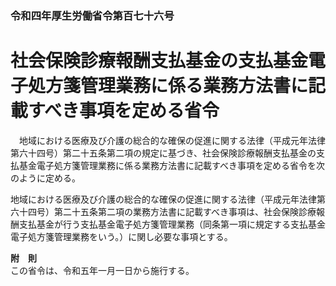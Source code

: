 ### 令和四年厚生労働省令第百七十六号  
# 社会保険診療報酬支払基金の支払基金電子処方箋管理業務に係る業務方法書に記載すべき事項を定める省令  
　地域における医療及び介護の総合的な確保の促進に関する法律（平成元年法律第六十四号）第二十五条第二項の規定に基づき、社会保険診療報酬支払基金の支払基金電子処方箋管理業務に係る業務方法書に記載すべき事項を定める省令を次のように定める。  
  
地域における医療及び介護の総合的な確保の促進に関する法律（平成元年法律第六十四号）第二十五条第二項の業務方法書に記載すべき事項は、社会保険診療報酬支払基金が行う支払基金電子処方箋管理業務（同条第一項に規定する支払基金電子処方箋管理業務をいう。）に関し必要な事項とする。  
  
**附　則**  
この省令は、令和五年一月一日から施行する。  
  
